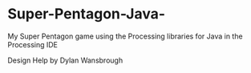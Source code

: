 # Super-Pentagon-Java-
My Super Pentagon game using the Processing libraries for Java in the Processing IDE

Design Help by Dylan Wansbrough
